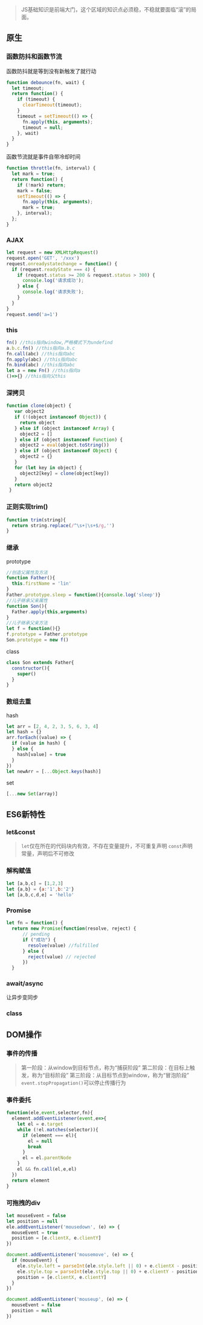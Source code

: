 > JS基础知识是前端大门，这个区域的知识点必须稳，不稳就要面临“滚”的局面。

## 原生
### 函数防抖和函数节流
函数防抖就是等到没有新触发了就行动
```javascript
function debounce(fn, wait) {
  let timeout;
  return function() {
    if (timeout) {
      clearTimeout(timeout);
    }
    timeout = setTimeout(() => {
      fn.apply(this, arguments);
      timeout = null;
    }, wait)
  }
}
```
函数节流就是事件自带冷却时间
```js
function throttle(fn, interval) {
  let mark = true;
  return function() {
    if (!mark) return;
    mark = false;
    setTimeout(() => {
      fn.apply(this, arguments);
      mark = true;
    }, interval);
  };
}
```
### AJAX
```js
let request = new XMLHttpRequest()
request.open('GET', '/xxx')
request.onreadystatechange = function() {
  if (request.readyState === 4) {
    if (request.status >= 200 & request.status > 300) {
      console.log('请求成功');
    } else {
      console.log('请求失败');
    }
  }
}
request.send('a=1')
```
### this
```js
fn() //this指向window,严格模式下为undefind
a.b.c.fn() //this指向a.b.c
fn.call(abc) //this指向abc
fn.apply(abc) //this指向abc
fn.bind(abc) //this指向abc
let a = new Fn() //this指向a
()=>{} //this指向父this
```
### 深拷贝
```js
function clone(object) {
   var object2
   if (!(object instanceof Object)) {
     return object
   } else if (object instanceof Array) {
     object2 = []
   } else if (object instanceof Function) {
     object2 = eval(object.toString())
   } else if (object instanceof Object) {
     object2 = {}
   }
   for (let key in object) {
     object2[key] = clone(object[key])
   }
   return object2
 }
```
### 正则实现trim()
```js
function trim(string){
  return string.replace(/^\s+|\s+$/g,'')
}
```

### 继承
prototype
```js
//创造父属性及方法
function Father(){
  this.firstName = 'lin'
}
Father.prototype.sleep = function(){console.log('sleep')}
//儿子继承父亲属性
function Son(){
  Father.apply(this,arguments)
}
//儿子继承父亲方法
let f = function(){}
f.prototype = Father.prototype
Son.prototype = new f()
```
class
```js
class Son extends Father{
  constructor(){
    super()
  }
}
```
### 数组去重
hash
```js
let arr = [2, 4, 2, 3, 5, 6, 3, 4]
let hash = {}
arr.forEach((value) => {
  if (value in hash) {
  } else {
    hash[value] = true
  }
})
let newArr = [...Object.keys(hash)]

```
set
```js
[...new Set(array)]
```
## ES6新特性 
### let&const
>`let`仅在所在的代码块内有效，不存在变量提升，不可重复声明
>`const`声明常量，声明后不可修改

### 解构赋值
``` js
let [a,b,c] = [1,2,3]
let {a,b} = {a:'1',b:'2'}
let [a,b,c,d,e] = 'hello'
```
### Promise
```js
let fn = function() {
  return new Promise(function(resolve, reject) {
      // pending
      if ("成功") {
        resolve(value) //fulfilled
      } else {
        reject(value) // rejected
      })
  }
```
### await/async
让异步变同步
### class

## DOM操作
### 事件的传播
>第一阶段：从window到目标节点，称为“捕获阶段”
>第二阶段：在目标上触发，称为“目标阶段”
>第三阶段：从目标节点到window，称为“冒泡阶段”
>`event.stopPropagation()`可以停止传播行为
### 事件委托
``` js
function(ele,event,selector,fn){
  element.addEventListener(event,e=>{
    let el = e.target
    while (!el.matches(selector)){
      if (element === el){
        el = null
        break
      }
      el = el.parentNode
    }
    el && fn.call(el,e,el)
  })
  return element
}
```

### 可拖拽的div
```js
let mouseEvent = false
let position = null
ele.addEventListener('mousedown', (e) => {
  mouseEvent = true
  position = [e.clientX, e.clientY]
})

document.addEventListener('mousemove', (e) => {
  if (mouseEvent) {
    ele.style.left = parseInt(ele.style.left || 0) + e.clientX - position[0] + 'px'
    ele.style.top = parseInt(ele.style.top || 0) + e.clientY - position[1] + 'px'
    position = [e.clientX, e.clientY]
  }
})

document.addEventListener('mouseup', (e) => {
  mouseEvent = false
  position = null
})
```
